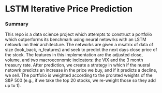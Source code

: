 # LSTM Iterative Price Prediction

### Summary
This repo is a data science project which attempts to construct a portfolio which outperforms its benchmark using neural netowrks with an LSTM netowrk inn their architecture. The networks are given a msatrix of data of size (look_back, n_features) and seek to predict the next days close price of the stock. The features in this implementation are the adjusted close, volume, and two macroeconomic indicators: the VIX and the 3 month treasury rate. After prediction, we create a strategy in which if the nueral netowrk predicts an increase in the price we buy, and if it predicts a decline, we sell. The portfolio is weighted according to the prorated weights of the S&P 500 (e.g., if we take the top 20 stocks, we re-weight those so they add up to 1).
